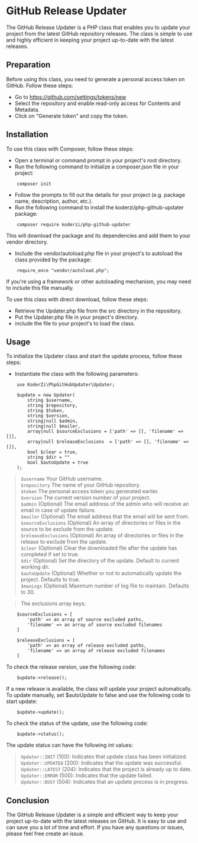 # GitHub Release Updater

The GitHub Release Updater is a PHP class that enables you to update your project from the latest GitHub repository releases. The class is simple to use and highly efficient in keeping your project up-to-date with the latest releases.

## Preparation

Before using this class, you need to generate a personal access token on GitHub. Follow these steps:

- Go to https://github.com/settings/tokens/new
- Select the repository and enable read-only access for Contents and Metadata.
- Click on "Generate token" and copy the token.

## Installation

To use this class with Composer, follow these steps:

- Open a terminal or command prompt in your project's root directory.
- Run the following command to initialize a composer.json file in your project:

```
    composer init
```

- Follow the prompts to fill out the details for your project (e.g. package name, description, author, etc.).
- Run the following command to install the koderzi/php-github-updater package:

```
    composer require koderzi/php-github-updater
```

This will download the package and its dependencies and add them to your vendor directory.

- Include the vendor/autoload.php file in your project's to autoload the class provided by the package:

```
    require_once "vendor/autoload.php";
```

If you're using a framework or other autoloading mechanism, you may need to include this file manually.

To use this class with direct download, follow these steps:

- Retrieve the Updater.php file from the src directory in the repository.
- Put the Updater.php file in your project's directory.
- include the file to your project's to load the class.

## Usage

To initialize the Updater class and start the update process, follow these steps:

- Instantiate the class with the following parameters:

```
    use KoderZi\PhpGitHubUpdater\Updater;

    $update = new Updater(
        string $username,
        string $repository,
        string $token,
        string $version,
        string|null $admin,
        string|null $mailer,
        array|null $sourceExclusions = ['path' => [], 'filename' => []],
        array|null $releaseExclusions  = ['path' => [], 'filename' => []],
        bool $clear = true,
        string $dir = ""
        bool $autoUpdate = true
    );
```

> `$username` Your GitHub username.<br>
> `$repository` The name of your GitHub repository.<br>
> `$token` The personal access token you generated earlier.<br>
> `$version` The current version number of your project.<br>
> `$admin` (Optional) The email address of the admin who will receive an email in case of update failure.<br>
> `$mailer` (Optional) The email address that the email will be sent from.<br>
> `$sourceExclusions` (Optional)  An array of directories or files in the source to be exclude from the update.<br>
> `$releaseExclusions` (Optional) An array of directories or files in the release to exclude from the update.<br>
> `$clear` (Optional) Clear the downloaded file after the update has completed if set to true.<br>
> `$dir` (Optional) Set the directory of the update. Default to current working dir.<br>
> `$autoUpdate` (Optional) Whether or not to automatically update the project. Defaults to true.<br>
> `$maxLogs` (Optional) Maximum number of log file to maintain. Defaults to 30.

> The exclusions array keys:

```
    $sourceExclusions = [
        'path' => an array of source excluded paths,
        'filename' => an array of source excluded filenames
    ]

    $releaseExclusions = [
        'path' => an array of release excluded paths,
        'filename' => an array of release excluded filenames
    ]
```

To check the release version, use the following code:

```
    $update->release();
```

If a new release is available, the class will update your project automatically.
To update manually, set $autoUpdate to false and use the following code to start update:

```
    $update->update();
```

To check the status of the update, use the following code:

```
    $update->status();
```

The update status can have the following int values:

> `Updater::INIT` (100): Indicates that update class has been initialized.<br>
> `Updater::UPDATED` (200): Indicates that the update was successful.<br>
> `Updater::LATEST` (204): Indicates that the project is already up to date.<br>
> `Updater::ERROR` (500): Indicates that the update failed.<br>
> `Updater::BUSY` (504): Indicates that an update process is in progress.<br>

## Conclusion

The GitHub Release Updater is a simple and efficient way to keep your project up-to-date with the latest releases on GitHub. It is easy to use and can save you a lot of time and effort. If you have any questions or issues, please feel free create an issue.
